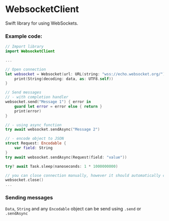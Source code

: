# WebsocketClient
Swift library for using WebSockets.

### Example code:
```swift
// Import library
import WebsocketClient

...

// Open connection
let websocket = Websocket(url: URL(string: "wss://echo.websocket.org/")!) { data in
    print(String(decoding: data, as: UTF8.self))
}

// Send messages
// - with completion handler
websocket.send("Message 1") { error in
    guard let error = error else { return }
    print(error)
}

// - using async function
try await websocket.sendAsync("Message 2")

// - encode object to JSON
struct Request: Encodable {
    var field: String
}
try await websocket.sendAsync(Request(field: "value"))

try? await Task.sleep(nanoseconds: 1 * 1000000000)

// you can close connection manually, however it should automatically close when `Websocket` object is deinitialized
websocket.close()
...
```

### Sending messages
`Data`, `String` and any `Encodable` object can be send using `.send` or `.sendAsync`
